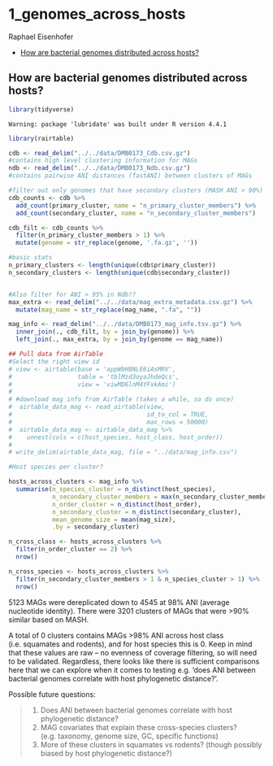 # 1_genomes_across_hosts
Raphael Eisenhofer

- [How are bacterial genomes distributed across
  hosts?](#how-are-bacterial-genomes-distributed-across-hosts)

## How are bacterial genomes distributed across hosts?

``` r
library(tidyverse)
```

    Warning: package 'lubridate' was built under R version 4.4.1

``` r
library(rairtable)

cdb <- read_delim("../../data/DMB0173_Cdb.csv.gz")
#contains high level clustering information for MAGs
ndb <- read_delim("../../data/DMB0173_Ndb.csv.gz")
#contains pairwise ANI distances (fastANI) between clusters of MAGs

#filter out only genomes that have secondary clusters (MASH ANI > 90%)
cdb_counts <- cdb %>%
  add_count(primary_cluster, name = "n_primary_cluster_members") %>%
  add_count(secondary_cluster, name = "n_secondary_cluster_members")

cdb_filt <- cdb_counts %>%
  filter(n_primary_cluster_members > 1) %>%
  mutate(genome = str_replace(genome, '.fa.gz', ''))

#basic stats
n_primary_clusters <- length(unique(cdb$primary_cluster))
n_secondary_clusters <- length(unique(cdb$secondary_cluster))


#Also filter for ANI > 95% in Ndb??
max_extra <- read_delim("../../data/mag_extra_metadata.csv.gz") %>%
  mutate(mag_name = str_replace(mag_name, ".fa", ""))

mag_info <- read_delim("../../data/DMB0173_mag_info.tsv.gz") %>%
  inner_join(., cdb_filt, by = join_by(genome)) %>%
  left_join(., max_extra, by = join_by(genome == mag_name))

## Pull data from AirTable
#Select the right view id
# view <- airtable(base = 'appWbHBNLE6iAsMRV',
#                  table = 'tblMzd3oyaJhdeQcs',
#                  view = 'viwMD6lnM4YFxkAmi')
# 
# #download mag info from AirTable (takes a while, so do once)
#  airtable_data_mag <- read_airtable(view,
#                                     id_to_col = TRUE,
#                                     max_rows = 50000)
#  airtable_data_mag <- airtable_data_mag %>%
#    unnest(cols = c(host_species, host_class, host_order))
# 
# write_delim(airtable_data_mag, file = "../data/mag_info.csv")

#Host species per cluster?

hosts_across_clusters <- mag_info %>%
  summarise(n_species_cluster = n_distinct(host_species),
            n_secondary_cluster_members = max(n_secondary_cluster_members),
            n_order_cluster = n_distinct(host_order),
            n_secondary_cluster = n_distinct(secondary_cluster),
            mean_genome_size = mean(mag_size),
            .by = secondary_cluster)

n_cross_class <- hosts_across_clusters %>%
  filter(n_order_cluster == 2) %>%
  nrow()

n_cross_species <- hosts_across_clusters %>% 
  filter(n_secondary_cluster_members > 1 & n_species_cluster > 1) %>% 
  nrow()
```

5123 MAGs were dereplicated down to 4545 at 98% ANI (average nucleotide
identity). There were 3201 clusters of MAGs that were \>90% similar
based on MASH.

A total of 0 clusters contains MAGs \>98% ANI across host class
(i.e. squamates and rodents), and for host species this is 0. Keep in
mind that these values are raw – no evenness of coverage filtering, so
will need to be validated. Regardless, there looks like there is
sufficient comparisons here that we can explore when it comes to testing
e.g. ‘does ANI between bacterial genomes correlate with host
phylogenetic distance?’.

Possible future questions:

> 1.  Does ANI between bacterial genomes correlate with host
>     phylogenetic distance?
> 2.  MAG covariates that explain these cross-species clusters?
>     (e.g. taxonomy, genome size, GC, specific functions)
> 3.  More of these clusters in squamates vs rodents? (though possibly
>     biased by host phylogenetic distance?)
